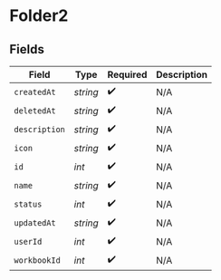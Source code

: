 # Folder2


## Fields

| Field              | Type               | Required           | Description        |
| ------------------ | ------------------ | ------------------ | ------------------ |
| `createdAt`        | *string*           | :heavy_check_mark: | N/A                |
| `deletedAt`        | *string*           | :heavy_check_mark: | N/A                |
| `description`      | *string*           | :heavy_check_mark: | N/A                |
| `icon`             | *string*           | :heavy_check_mark: | N/A                |
| `id`               | *int*              | :heavy_check_mark: | N/A                |
| `name`             | *string*           | :heavy_check_mark: | N/A                |
| `status`           | *int*              | :heavy_check_mark: | N/A                |
| `updatedAt`        | *string*           | :heavy_check_mark: | N/A                |
| `userId`           | *int*              | :heavy_check_mark: | N/A                |
| `workbookId`       | *int*              | :heavy_check_mark: | N/A                |